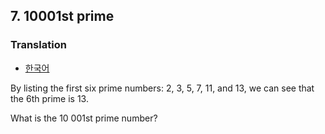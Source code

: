 ## 7. 10001st prime

### Translation
* [한국어](./translation-ko.md)

By listing the first six prime numbers: 2, 3, 5, 7, 11, and 13, we can see that the 6th prime is 13.

What is the 10 001st prime number?
